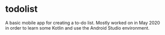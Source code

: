 # todolist

A basic mobile app for creating a to-do list. Mostly worked on in May 2020 in order to learn some Kotlin and use the Android Studio environment. 
